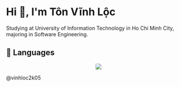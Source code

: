 <h1 align="left">Hi 👋, I'm Tôn Vĩnh Lộc</h1>
<p align="left" fontsize="16px">
    Studying at University of Information Technology in Ho Chi Minh City, majoring in Software Engineering.
</p>
<h2 align="left">🚀 Languages</h2>
<p align="center">
    <a href="https://skillicons.dev">
        <img src="https://skillicons.dev/icons?i=cpp,cs,kotlin,git,gradle,linux,androidstudio" />
    </a>
</p>

@vinhloc2k05

